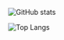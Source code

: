 


![GitHub stats](https://github-readme-stats.vercel.app/api?username=Kanishkumar-K&show_icons=true&theme=tokyonight)


![Top Langs](https://github-readme-stats.vercel.app/api/top-langs/?username=Kanishkumar-K&layout=compact)


